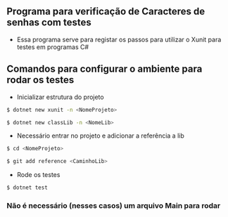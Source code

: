 ## Programa para verificação de Caracteres de senhas com testes
- Essa programa serve para registar os passos para utilizar o Xunit para testes em programas C#

## Comandos para configurar o ambiente para rodar os testes

- Inicializar estrutura do projeto

```bash
$ dotnet new xunit -n <NomeProjeto>
```

```bash
$ dotnet new classLib -n <NomeLib>
```

- Necessário entrar no projeto e adicionar a referência a lib
```bash
$ cd <NomeProjeto>
```

```bash
$ git add reference <CaminhoLib>
```

- Rode os testes
```bash
$ dotnet test
```

### Não é necessário (nesses casos) um arquivo Main para rodar
